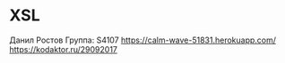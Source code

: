 # XSL

Данил Ростов
Группа: S4107
https://calm-wave-51831.herokuapp.com/
https://kodaktor.ru/29092017
